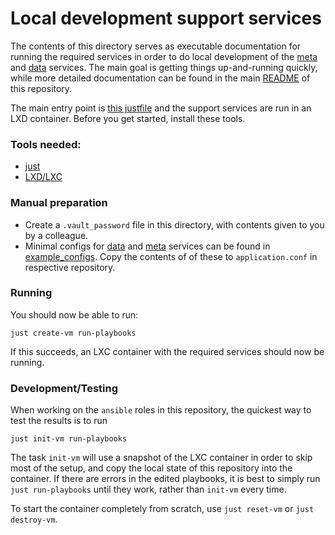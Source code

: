 # Local development support services

The contents of this directory serves as executable documentation for running the required services in order to do local development of the [meta](https://github.com/ICOS-Carbon-Portal/meta) and [data](https://github.com/ICOS-Carbon-Portal/data) services.
The main goal is getting things up-and-running quickly, while more detailed documentation can be found in the main [README](https://github.com/ICOS-Carbon-Portal/infrastructure) of this repository.

The main entry point is [this justfile](./justfile) and the support services are run in an LXD container.
Before you get started, install these tools.

### Tools needed:
- [just](https://github.com/casey/just)
- [LXD/LXC](https://ubuntu.com/server/docs/lxd-containers)

### Manual preparation
- Create a `.vault_password` file in this directory, with contents given to you by a colleague.
- Minimal configs for [data](https://github.com/ICOS-Carbon-Portal/data)  and [meta](https://github.com/ICOS-Carbon-Portal/meta)  services can be found in [example_configs](./example_configs). Copy the contents of of these to `application.conf` in respective repository.

### Running
You should now be able to run:
```
just create-vm run-playbooks
```
If this succeeds, an LXC container with the required services should now be running.

### Development/Testing

When working on the `ansible` roles in this repository, the quickest way to test the results is to run
```
just init-vm run-playbooks
```
The task `init-vm` will use a snapshot of the LXC container in order to skip most of the setup, and copy the local state of this repository into the container.
If there are errors in the edited playbooks, it is best to simply run `just run-playbooks` until they work, rather than `init-vm` every time.

To start the container completely from scratch, use `just reset-vm` or `just destroy-vm`.
